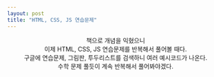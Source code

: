 ```yaml
---
layout: post
title: "HTML, CSS, JS 연습문제"
---
```


<center>
책으로 개념을 익혔으니
<br>이제 HTML, CSS, JS 연습문제를 반복해서 풀어볼 때다.
<br>구글에 연습문제, 그림판, 투두리스트를 검색하니 여러 예시코드가 나온다.
<br>수학 문제 풀듯이 계속 반복해서 풀어봐야겠다.
</center>
